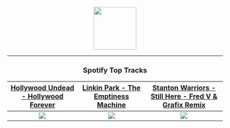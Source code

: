 <p align="center">
  <a href="https://www.tobiasmichael.de">
    <img src="https://tobiasmichael.de/assets/logo.gif" width="100" height="100"/>
  </a>
</p>

---

<h3 align="center">Spotify Top Tracks</h3>

[Hollywood Undead - Hollywood Forever](https://open.spotify.com/track/5CNopDW4B3IBlspdSmvjCh)|[Linkin Park - The Emptiness Machine](https://open.spotify.com/track/2PnlsTsOTLE5jnBnNe2K0A)|[Stanton Warriors - Still Here - Fred V & Grafix Remix](https://open.spotify.com/track/7z83iDaFUeECk5Ec0Drq6K)
:---:|:----:|:----:
<img src="https://i.scdn.co/image/ab67616d00001e0227b1affc753caff12c012542"/>|<img src="https://i.scdn.co/image/ab67616d00001e02c0db065619ed208515412917"/>|<img src="https://i.scdn.co/image/ab67616d00001e02c06521d13f876822930f63d3"/>